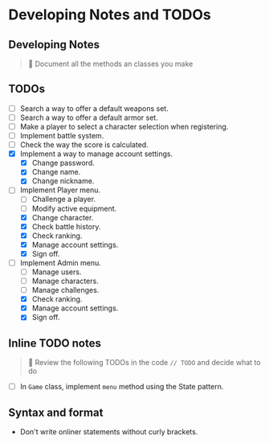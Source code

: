 # Developing Notes and TODOs

## Developing Notes

> 📄 Document all the methods an classes you make

## TODOs

- [ ] Search a way to offer a default weapons set.
- [ ] Search a way to offer a default armor set.
- [ ] Make a player to select a character selection when registering.
- [ ] Implement battle system.
- [ ] Check the way the score is calculated.
- [X] Implement a way to manage account settings.
  - [X] Change password.
  - [X] Change name.
  - [X] Change nickname.
- [ ] Implement Player menu.
  - [ ] Challenge a player.
  - [ ] Modify active equipment.
  - [X] Change character.
  - [X] Check battle history.
  - [X] Check ranking.
  - [X] Manage account settings.
  - [X] Sign off.
- [ ] Implement Admin menu.
  - [ ] Manage users.
  - [ ] Manage characters.
  - [ ] Manage challenges.
  - [X] Check ranking.
  - [X] Manage account settings.
  - [X] Sign off.
  
## Inline TODO notes

> 📆 Review the following TODOs in the code `// TODO` and decide what to do

- [ ] In `Game` class, implement `menu` method using the State pattern.

## Syntax and format

- Don't write onliner statements without curly brackets.
